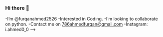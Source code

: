 ### Hi there 👋

<!--
**furqanahmed2526/furqanahmed2526** is a ✨ _special_ ✨ repository because its `README.md` (this file) appears on your GitHub profile.

Here are some ideas to get you started:
-->
-I’m @furqanahmed2526 
-Interested in Coding. 
-I’m looking to collaborate on python.
-Contact me on 786ahmedfurqan@gmail.com 
-Instagram: i.ahmed0_0
-->
